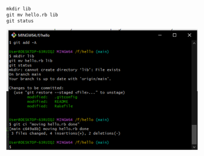 ```

mkdir lib
git mv hello.rb lib
git status
```

![image](https://github.com/priyanshukanji-10/git-immersion-lab-/blob/2f9af86d552fc3d59b98e83f5b0251517c30ecf4/images/Screenshot%20(37).png)
